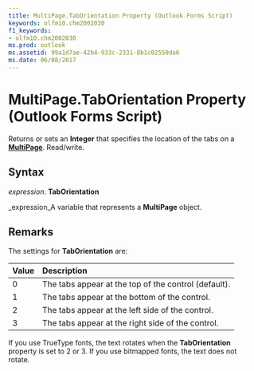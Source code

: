 ```yaml
---
title: MultiPage.TabOrientation Property (Outlook Forms Script)
keywords: olfm10.chm2002030
f1_keywords:
- olfm10.chm2002030
ms.prod: outlook
ms.assetid: 99a1d7ae-42b4-933c-2331-8b1c02550da6
ms.date: 06/08/2017
---
```



# MultiPage.TabOrientation Property (Outlook Forms Script)

Returns or sets an **Integer** that specifies the location of the tabs on a **[MultiPage](multipage-object-outlook-forms-script.md)**. Read/write.


## Syntax

 _expression_. **TabOrientation**

 _expression_A variable that represents a **MultiPage** object.


## Remarks

The settings for **TabOrientation** are:



|**Value**|**Description**|
|:-----|:-----|
|0|The tabs appear at the top of the control (default).|
|1|The tabs appear at the bottom of the control.|
|2|The tabs appear at the left side of the control.|
|3|The tabs appear at the right side of the control.|
If you use TrueType fonts, the text rotates when the **TabOrientation** property is set to 2 or 3. If you use bitmapped fonts, the text does not rotate.


